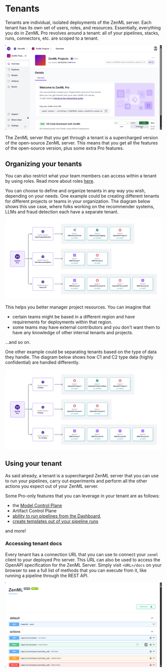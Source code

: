 # Tenants

Tenants are individual, isolated deployments of the ZenML server. Each tenant has its own set of users, roles, and resources. Essentially, everything you do in ZenML Pro revolves around a tenant: all of your pipelines, stacks, runs, connectors, etc. are scoped to a tenant.

![Image showing the tenant page](../../.gitbook/assets/custom_role_settings_page.png)

The ZenML server that you get through a tenant is a supercharged version of the open-source ZenML server. This means that you get all the features of the open-source version, plus some extra Pro features.

## Organizing your tenants
You can also restrict what your team members can access within a tenant by using roles. Read more about roles [here](../../../../docs/book/getting-started/zenml-pro/roles.md).

You can choose to define and organize tenants in any way you wish, depending on your needs. One example could be creating different tenants for different projects or teams in your organization.
The diagram below shows this use case, where folks working on the recommender systems, LLMs and fraud detection each have a separate tenant.

![Image showing the tenants for different teams](../../.gitbook/assets/zenml_pro_tenants_teams1.png)

This helps you better manager project resources. You can imagine that 
- certain teams might be based in a different region and have requirements for deployments within that region.
- some teams may have external contributors and you don't want them to have any knowledge of other internal tenants and projects.

...and so on.

One other example could be separating tenants based on the type of data they handle. The diagram below shows how C1 and C2 type data (highly confidential) are handled differently.

![Image showing the tenants for different types of data](../../.gitbook/assets/zenml_pro_c1_c2.png)

## Using your tenant

As said already, a tenant is a supercharged ZenML server that you can use to run your pipelines, carry out experiments and perform all the other actions you expect out of your ZenML server.

Some Pro-only features that you can leverage in your tenant are as follows:
- the [Model Control Plane](../../../../docs/book/how-to/use-the-model-control-plane/register-a-model.md)
- Artifact Control Plane
- [ability to run pipelines from the Dashboard](../../../../docs/book/how-to/trigger-pipelines/use-templates-rest-api.md), 
- [create templates out of your pipeline runs](../../../../docs/book/how-to/trigger-pipelines/use-templates-rest-api.md)

and more!

### Accessing tenant docs

Every tenant has a connection URL that you can use to connect your `zenml` client to your deployed Pro server. This URL can also be used to access the OpenAPI specification for the ZenML Server.
Simply visit `<URL>/docs` on your browser to see a full list of methods that you can execute from it, like running a pipeline through the REST API.

![Image showing the tenant swagger docs](../../.gitbook/assets/swagger_docs_zenml.png)